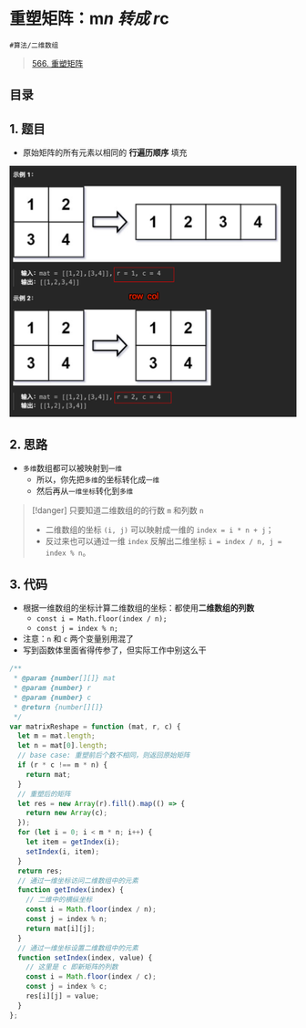 
# 重塑矩阵：m*n 转成 r*c

`#算法/二维数组` 


> [566. 重塑矩阵](https://leetcode.cn/problems/reshape-the-matrix/)


## 目录
<!-- toc -->
 ## 1. 题目 

- 原始矩阵的所有元素以相同的 **行遍历顺序** 填充

![图片&文件](./files/20250114.png)

## 2. 思路

- `多维`数组都可以被映射到`一维`
	- 所以，你先把`多维`的坐标转化成`一维`
	- 然后再从`一维坐标`转化到`多维`


> [!danger]
> 只要知道二维数组的的行数 `m` 和列数 `n`
> - 二维数组的坐标 `(i, j)` 可以映射成一维的 `index = i * n + j`；
> - 反过来也可以通过一维 `index` 反解出二维坐标 `i = index / n, j = index % n`。

## 3. 代码

- 根据一维数组的坐标计算二维数组的坐标：都使用**二维数组的列数**
	- `const i = Math.floor(index / n);`
	- `const j = index % n;`
- 注意：`n` 和 `c` 两个变量别用混了
- 写到函数体里面省得传参了，但实际工作中别这么干

```javascript
/**
 * @param {number[][]} mat
 * @param {number} r
 * @param {number} c
 * @return {number[][]}
 */
var matrixReshape = function (mat, r, c) {
  let m = mat.length;
  let n = mat[0].length;
  // base case: 重塑前后个数不相同，则返回原始矩阵
  if (r * c !== m * n) {
    return mat;
  }
  // 重塑后的矩阵
  let res = new Array(r).fill().map(() => {
    return new Array(c);
  });
  for (let i = 0; i < m * n; i++) {
    let item = getIndex(i);
    setIndex(i, item);
  }
  return res;
  // 通过一维坐标访问二维数组中的元素
  function getIndex(index) {
    // 二维中的横纵坐标
    const i = Math.floor(index / n);
    const j = index % n;
    return mat[i][j];
  }
  // 通过一维坐标设置二维数组中的元素
  function setIndex(index, value) {
    // 这里是 c 即新矩阵的列数
    const i = Math.floor(index / c);
    const j = index % c;
    res[i][j] = value;
  }
};

```